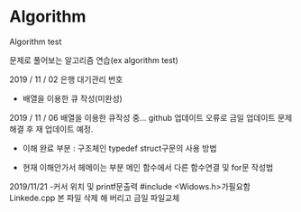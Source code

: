# Algorithm
Algorithm test

문제로 풀어보는 알고리즘 연습(ex algorithm test)

2019 /  11 / 02
 은행 대기관리 번호
 - 배열을 이용한 큐 작성(미완성)


2019 / 11 / 06
배열을 이용한 큐작성 중...
 github 업데이트 오류로 금일 업데이트
 문제 해결 후 재 업데이트 예정.
 
 - 이해 완료 부분 :
 구조체인 typedef struct구문의 사용 방법
 
 - 현재 이해안가서 헤메이는 부분
 메인 함수에서 다른 함수연결 및 for문 작성법


2019/11/21
-커서 위치 및 printf문출력
#include <Widows.h>가필요함
Linkede.cpp 본 파일 삭제 해 버리고 금일 파일교체
